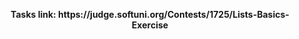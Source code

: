 <p align="center">
  <b>Tasks link: https://judge.softuni.org/Contests/1725/Lists-Basics-Exercise</b><br>
</p>
